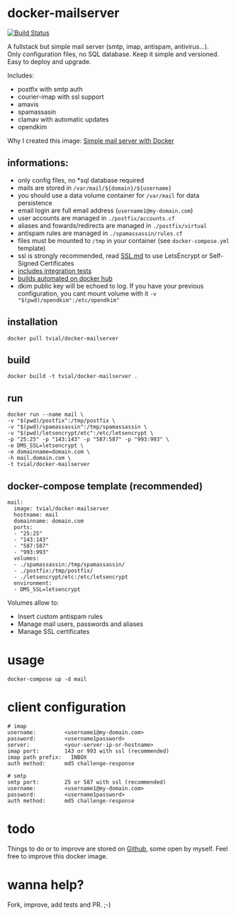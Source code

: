 # docker-mailserver

[![Build Status](https://travis-ci.org/tomav/docker-mailserver.svg?branch=master)](https://travis-ci.org/tomav/docker-mailserver)

A fullstack but simple mail server (smtp, imap, antispam, antivirus...).  
Only configuration files, no SQL database. Keep it simple and versioned.  
Easy to deploy and upgrade.  

Includes:

- postfix with smtp auth
- courier-imap with ssl support
- amavis
- spamassasin
- clamav with automatic updates
- opendkim

Why I created this image: [Simple mail server with Docker](http://tvi.al/simple-mail-server-with-docker/)

## informations:

- only config files, no *sql database required
- mails are stored in `/var/mail/${domain}/${username}`
- you should use a data volume container for `/var/mail` for data persistence
- email login are full email address (`username1@my-domain.com`)
- user accounts are managed in `./postfix/accounts.cf`
- aliases and fowards/redirects are managed in `./postfix/virtual`
- antispam rules are managed in `./spamassassin/rules.cf`
- files must be mounted to `/tmp` in your container (see `docker-compose.yml` template)
- ssl is strongly recommended, read [SSL.md](SSL.md) to use LetsEncrypt or Self-Signed Certificates
- [includes integration tests](https://travis-ci.org/tomav/docker-mailserver) 
- [builds automated on docker hub](https://hub.docker.com/r/tvial/docker-mailserver/)
- dkim public key will be echoed to log. If you have your previous configuration, you cant mount volume with it `-v "$(pwd)/opendkim":/etc/opendkim"`

## installation

	docker pull tvial/docker-mailserver

## build

	docker build -t tvial/docker-mailserver .

## run

	docker run --name mail \
    -v "$(pwd)/postfix":/tmp/postfix \
    -v "$(pwd)/spamassassin":/tmp/spamassassin \
    -v "$(pwd)/letsencrypt/etc":/etc/letsencrypt \
    -p "25:25" -p "143:143" -p "587:587" -p "993:993" \
    -e DMS_SSL=letsencrypt \
    -e domainname=domain.com \
    -h mail.domain.com \
    -t tvial/docker-mailserver

## docker-compose template (recommended)

    mail:
      image: tvial/docker-mailserver
      hostname: mail
      domainname: domain.com
      ports:
      - "25:25"
      - "143:143"
      - "587:587"
      - "993:993"
      volumes:
      - ./spamassassin:/tmp/spamassassin/
      - ./postfix:/tmp/postfix/
      - ./letsencrypt/etc:/etc/letsencrypt
      environment:
      - DMS_SSL=letsencrypt

Volumes allow to:

- Insert custom antispam rules
- Manage mail users, passwords and aliases
- Manage SSL certificates

# usage

	docker-compose up -d mail

# client configuration

    # imap
    username:         <username1@my-domain.com>
    password:         <username1password>
    server:           <your-server-ip-or-hostname>
    imap port:        143 or 993 with ssl (recommended)
    imap path prefix:   INBOX
    auth method:      md5 challenge-response

    # smtp
    smtp port:        25 or 587 with ssl (recommended)
    username:         <username1@my-domain.com>
    password:         <username1password>
    auth method:      md5 challenge-response

# todo

Things to do or to improve are stored on [Github](https://github.com/tomav/docker-mailserver/issues), some open by myself.
Feel free to improve this docker image.

# wanna help?

Fork, improve, add tests and PR. ;-)
